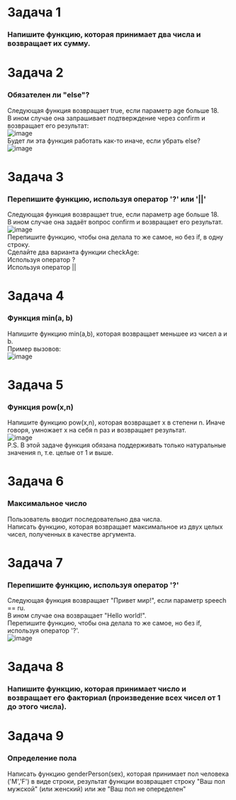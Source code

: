 # Задача 1  
### Напишите функцию, которая принимает два числа и возвращает их сумму.

# Задача 2  
### Обязателен ли "else"?  
Следующая функция возвращает true, если параметр age больше 18.  
В ином случае она запрашивает подтверждение через confirm и возвращает его результат:  
![image](https://user-images.githubusercontent.com/113675674/210205729-9278b2ff-077a-448a-8f31-4029085d31b3.png)  
Будет ли эта функция работать как-то иначе, если убрать else?  
![image](https://user-images.githubusercontent.com/113675674/210205765-2e41ca31-0575-4b92-9ffe-302f84f29f43.png)  


# Задача 3  
### Перепишите функцию, используя оператор '?' или '||'  
Следующая функция возвращает true, если параметр age больше 18.  
В ином случае она задаёт вопрос confirm и возвращает его результат.  
![image](https://user-images.githubusercontent.com/113675674/210206023-3a39ef55-b020-458c-b5e2-a4acb9b65d64.png)  
Перепишите функцию, чтобы она делала то же самое, но без if, в одну строку.  
Сделайте два варианта функции checkAge:  
Используя оператор ?  
Используя оператор ||  


# Задача 4  
### Функция min(a, b)  
Напишите функцию min(a,b), которая возвращает меньшее из чисел a и b.  
Пример вызовов:  
![image](https://user-images.githubusercontent.com/113675674/210206368-172aac00-1961-4483-92bf-792eea8856ae.png)


# Задача 5    
### Функция pow(x,n)  
Напишите функцию pow(x,n), которая возвращает x в степени n. Иначе говоря, умножает x на себя n раз и возвращает результат.  
![image](https://user-images.githubusercontent.com/113675674/210206862-66b2611a-85d1-41ba-bcfe-0f019d2fe23f.png)  
P.S. В этой задаче функция обязана поддерживать только натуральные значения n, т.е. целые от 1 и выше.  


# Задача 6  
### Максимальное число  
Пользователь вводит последовательно два числа.  
Написать функцию, которая возвращает максимальное из двух целых чисел, полученных в качестве аргумента.  


# Задача 7  
### Перепишите функцию, используя оператор '?'  
Следующая функция возвращает "Привет мир!", если параметр speech == ru.   
В ином случае она возвращает "Hello world!".   
Перепишите функцию, чтобы она делала то же самое, но без if, используя оператор '?'.  
![image](https://user-images.githubusercontent.com/113675674/210208014-e4268d0b-e970-489c-a5e6-aee51765ab29.png)  


# Задача 8  
### Напишите функцию, которая принимает число и возвращает его факториал (произведение всех чисел от 1 до этого числа).

# Задача 9  
### Определение пола  
Написать функцию genderPerson(sex), которая принимает пол человека ('M','F') в виде строки, результат функции возвращает строку "Ваш пол мужской" (или женский) или же "Ваш пол не опеределен"  


